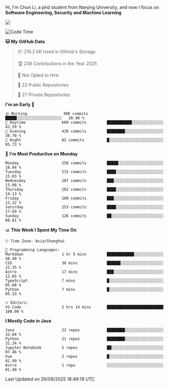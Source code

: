 Hi, I'm Chun Li, a phd student from Nanjing University, and now I focus on **Software Engineering, Security and Machine Learning**

<!--![GitHub Snake Light](https://github.com/pppppkun/pppppkun/blob/output/github-snake.svg#gh-light-mode-only)-->
<!--![GitHub Snake dark](https://github.com/pppppkun/pppppkun/blob/output/github-snake-dark.svg#gh-dark-mode-only)-->

![](https://komarev.com/ghpvc/?username=pppppkun)
<!--START_SECTION:waka-->
![Code Time](http://img.shields.io/badge/Code%20Time-2%2C200%20hrs%2024%20mins-blue)

**🐱 My GitHub Data** 

> 📦 216.2 kB Used in GitHub's Storage 
 > 
> 🏆 238 Contributions in the Year 2025
 > 
> 🚫 Not Opted to Hire
 > 
> 📜 22 Public Repositories 
 > 
> 🔑 27 Private Repositories 
 > 
**I'm an Early 🐤** 

```text
🌞 Morning                300 commits         █████░░░░░░░░░░░░░░░░░░░░   20.98 % 
🌆 Daytime                609 commits         ███████████░░░░░░░░░░░░░░   42.59 % 
🌃 Evening                439 commits         ████████░░░░░░░░░░░░░░░░░   30.70 % 
🌙 Night                  82 commits          █░░░░░░░░░░░░░░░░░░░░░░░░   05.73 % 
```
📅 **I'm Most Productive on Monday** 

```text
Monday                   258 commits         █████░░░░░░░░░░░░░░░░░░░░   18.04 % 
Tuesday                  215 commits         ████░░░░░░░░░░░░░░░░░░░░░   15.03 % 
Wednesday                187 commits         ███░░░░░░░░░░░░░░░░░░░░░░   13.08 % 
Thursday                 202 commits         ████░░░░░░░░░░░░░░░░░░░░░   14.13 % 
Friday                   189 commits         ███░░░░░░░░░░░░░░░░░░░░░░   13.22 % 
Saturday                 253 commits         ████░░░░░░░░░░░░░░░░░░░░░   17.69 % 
Sunday                   126 commits         ██░░░░░░░░░░░░░░░░░░░░░░░   08.81 % 
```


📊 **This Week I Spent My Time On** 

```text
🕑︎ Time Zone: Asia/Shanghai

💬 Programming Languages: 
Markdown                 1 hr 5 mins         ████████████░░░░░░░░░░░░░   48.49 % 
CSS                      30 mins             ██████░░░░░░░░░░░░░░░░░░░   22.35 % 
Astro                    17 mins             ███░░░░░░░░░░░░░░░░░░░░░░   12.65 % 
TypeScript               7 mins              █░░░░░░░░░░░░░░░░░░░░░░░░   05.68 % 
Python                   7 mins              █░░░░░░░░░░░░░░░░░░░░░░░░   05.33 % 

🔥 Editors: 
VS Code                  2 hrs 14 mins       █████████████████████████   100.00 % 
```

**I Mostly Code in Java** 

```text
Java                     22 repos            ████████░░░░░░░░░░░░░░░░░   32.84 % 
Python                   21 repos            ████████░░░░░░░░░░░░░░░░░   31.34 % 
Jupyter Notebook         5 repos             ██░░░░░░░░░░░░░░░░░░░░░░░   07.46 % 
Vue                      2 repos             █░░░░░░░░░░░░░░░░░░░░░░░░   02.99 % 
Astro                    1 repo              ░░░░░░░░░░░░░░░░░░░░░░░░░   01.49 % 
```




 Last Updated on 26/09/2025 18:49:19 UTC
<!--END_SECTION:waka-->
